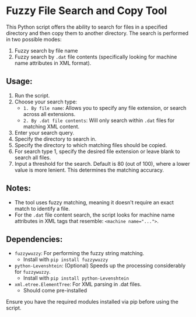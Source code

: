 # Fuzzy File Search and Copy Tool

This Python script offers the ability to search for files in a specified directory and then copy them to another directory. The search is performed in two possible modes:

1. Fuzzy search by file name
2. Fuzzy search by `.dat` file contents (specifically looking for machine name attributes in XML format).

## Usage:

1. Run the script.
2. Choose your search type:
   - `1. By file name`: Allows you to specify any file extension, or search across all extensions.
   - `2. By .dat file contents`: Will only search within `.dat` files for matching XML content.
3. Enter your search query.
4. Specify the directory to search in.
5. Specify the directory to which matching files should be copied.
6. For search type 1, specify the desired file extension or leave blank to search all files.
7. Input a threshold for the search. Default is 80 (out of 100), where a lower value is more lenient. This determines the matching accuracy.

## Notes:

- The tool uses fuzzy matching, meaning it doesn't require an exact match to identify a file.
- For the `.dat` file content search, the script looks for machine name attributes in XML tags that resemble: `<machine name="...">`.

## Dependencies:

- `fuzzywuzzy`: For performing the fuzzy string matching.
  - Install with `pip install fuzzywuzzy`
- `python-Levenshtein`: (Optional) Speeds up the processing considerably for `fuzzywuzzy`.
  - Install with `pip install python-Levenshtein`
- `xml.etree.ElementTree`: For XML parsing in .dat files.
  - Should come pre-installed

Ensure you have the required modules installed via pip before using the script.
